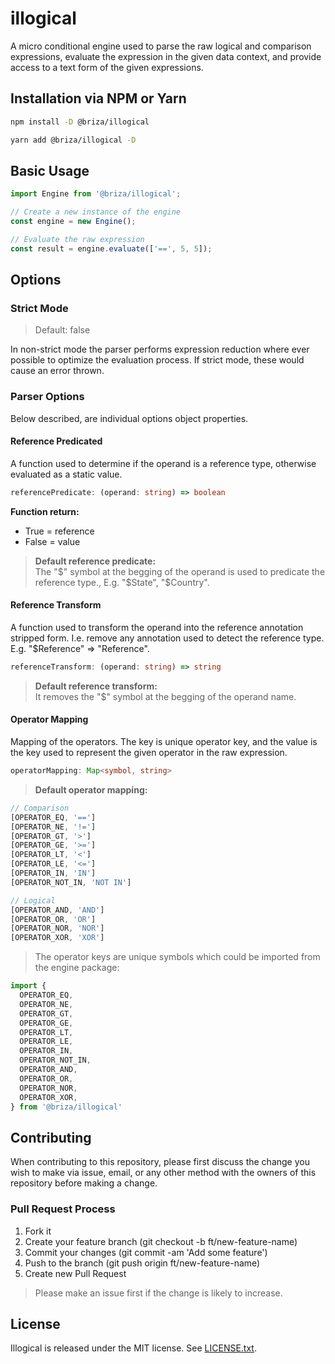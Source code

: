 # illogical
A micro conditional engine used to parse the raw logical and comparison expressions, evaluate the expression in the given data context, and provide access to a text form of the given expressions.

## Installation via NPM or Yarn
```sh
npm install -D @briza/illogical
```
```sh
yarn add @briza/illogical -D
```

## Basic Usage
```js
import Engine from '@briza/illogical';

// Create a new instance of the engine
const engine = new Engine();

// Evaluate the raw expression
const result = engine.evaluate(['==', 5, 5]);
```

## Options
### Strict Mode
> Default: false

In non-strict mode the parser performs expression reduction where ever possible to optimize the evaluation process. If strict mode, these would cause an error thrown. 

### Parser Options
Below described, are individual options object properties.

#### Reference Predicated
A function used to determine if the operand is a reference type, otherwise evaluated as a static value.

```typescript
referencePredicate: (operand: string) => boolean
```

**Function return:**
* True = reference
* False = value

> **Default reference predicate:**  
> The "\$" symbol at the begging of the operand is used to predicate the reference type., E.g. "\$State", "\$Country".

#### Reference Transform
A function used to transform the operand into the reference annotation stripped form. I.e. remove any annotation used to detect the reference type. E.g. "$Reference" => "Reference".

```typescript
referenceTransform: (operand: string) => string
```

> **Default reference transform:**  
> It removes the "\$" symbol at the begging of the operand name.

#### Operator Mapping
Mapping of the operators. The key is unique operator key, and the value is the key used to represent the  given operator in the raw expression.

```typescript
operatorMapping: Map<symbol, string>
```

> **Default operator mapping:**  

```typescript
// Comparison
[OPERATOR_EQ, '==']
[OPERATOR_NE, '!=']
[OPERATOR_GT, '>']
[OPERATOR_GE, '>=']
[OPERATOR_LT, '<']
[OPERATOR_LE, '<=']
[OPERATOR_IN, 'IN']
[OPERATOR_NOT_IN, 'NOT IN']

// Logical
[OPERATOR_AND, 'AND']
[OPERATOR_OR, 'OR']
[OPERATOR_NOR, 'NOR']
[OPERATOR_XOR, 'XOR']
```

> The operator keys are unique symbols which could be imported from the engine package:
```js
import {
  OPERATOR_EQ,
  OPERATOR_NE,
  OPERATOR_GT,
  OPERATOR_GE,
  OPERATOR_LT,
  OPERATOR_LE,
  OPERATOR_IN,
  OPERATOR_NOT_IN,
  OPERATOR_AND,
  OPERATOR_OR,
  OPERATOR_NOR,
  OPERATOR_XOR,
} from '@briza/illogical'
````

## Contributing
When contributing to this repository, please first discuss the change you wish to make via issue, email, or any other method with the owners of this repository before making a change.

### Pull Request Process
1. Fork it
2. Create your feature branch (git checkout -b ft/new-feature-name)
3. Commit your changes (git commit -am 'Add some feature')
4. Push to the branch (git push origin ft/new-feature-name)
5. Create new Pull Request
> Please make an issue first if the change is likely to increase.

## License
Illogical is released under the MIT license. See [LICENSE.txt](https://github.com/briza-insurance/illogical/blob/master/LICENSE.txt).